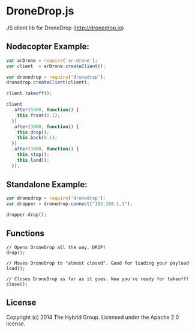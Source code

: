 # DroneDrop.js

JS client lib for DroneDrop (http://dronedrop.io)

## Nodecopter Example:

```javascript
var arDrone = require('ar-drone');
var client  = arDrone.createClient();

var dronedrop = require('dronedrop');
dronedrop.createClient(client);

client.takeoff();

client
  .after(5000, function() {
    this.front(0.1);
  })
  .after(3000, function() {
    this.drop();
    this.back(0.1);
  })
  .after(3000, function() {
    this.stop();
    this.land();
  });
```

## Standalone Example:

```javascript
var dronedrop = require('dronedrop');
var dropper = dronedrop.connect("192.168.1.1");

dropper.drop();
```

## Functions

```
// Opens DroneDrop all the way. DROP!
drop();
```

```
// Moves DroneDrop to "almost closed". Good for loading your payload
load();
```

```
// Closes DroneDrop as far as it goes. Now you're ready for takeoff!
close();
```

## License

Copyright (c) 2014 The Hybrid Group. Licensed under the Apache 2.0 license.

